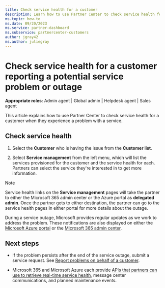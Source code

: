 ```yaml
---
title: Check service health for a customer
description: Learn how to use Partner Center to check service health for a customer when they experience a problem with a service.
ms.topic: how-to
ms.date: 09/20/2023
ms.service: partner-dashboard
ms.subservice: partnercenter-customers
author: jgray42
ms.author: juliegray
---
```


# Check service health for a customer reporting a potential service problem or outage

**Appropriate roles**: Admin agent | Global admin | Helpdesk agent | Sales agent

This article explains how to use Partner Center to check service health for a customer when they experience a problem with a service.

## Check service health

1. Select the **Customer** who is having the issue from the **Customer list**.

2. Select **Service management** from the left menu, which will list the services provisioned for the customer and the service health for each. Partners can select the service they're interested in to get more information.

> [!NOTE]
> Service health links on the **Service management** pages will take the partner to either the Microsoft 365 admin center or the Azure portal as **delegated admin**. Once the partner gets to either destination, the partner can go to the service health pages in either portal for more details about the outage.

During a service outage, Microsoft provides regular updates as we work to address the problem. These notifications are also displayed on either the [Microsoft Azure portal](https://ms.portal.azure.com/) or the [Microsoft 365 admin center](https://admin.microsoft.com/adminportal/home).

## Next steps

- If the problem persists after the end of the service outage, submit a service request. See [Report problems on behalf of a customer](report-problems-on-behalf-of-a-customer.md).

- Microsoft 365 and Microsoft Azure each provide [APIs that partners can use to retrieve real-time service health](/partner-center/develop/get-automated-service-notifications-with-our-apis), message center communications, and planned maintenance events.
